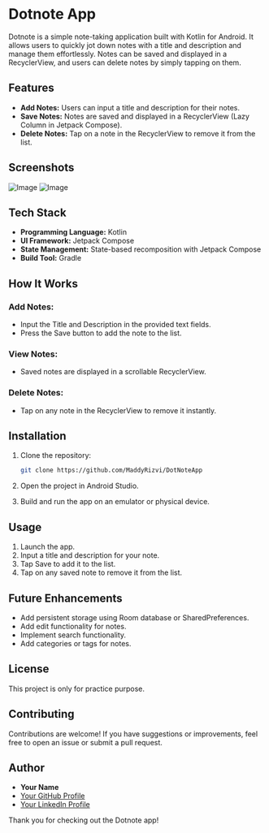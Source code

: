 # Dotnote App

Dotnote is a simple note-taking application built with Kotlin for Android. It allows users to quickly jot down notes with a title and description and manage them effortlessly. Notes can be saved and displayed in a RecyclerView, and users can delete notes by simply tapping on them.

## Features

- **Add Notes:** Users can input a title and description for their notes.
- **Save Notes:** Notes are saved and displayed in a RecyclerView (Lazy Column in Jetpack Compose).
- **Delete Notes:** Tap on a note in the RecyclerView to remove it from the list.

## Screenshots
![Image](https://github.com/user-attachments/assets/dd924725-0ed9-4e8f-bcc9-b80a619223fb)
![Image](https://github.com/user-attachments/assets/b8407889-90c0-41d8-84e1-63a3337a615e)


## Tech Stack

- **Programming Language:** Kotlin
- **UI Framework:** Jetpack Compose
- **State Management:** State-based recomposition with Jetpack Compose
- **Build Tool:** Gradle

## How It Works

### Add Notes:
- Input the Title and Description in the provided text fields.
- Press the Save button to add the note to the list.

### View Notes:
- Saved notes are displayed in a scrollable RecyclerView.

### Delete Notes:
- Tap on any note in the RecyclerView to remove it instantly.

## Installation

1. Clone the repository:

    ```bash
    git clone https://github.com/MaddyRizvi/DotNoteApp
    ```

2. Open the project in Android Studio.
3. Build and run the app on an emulator or physical device.

## Usage

1. Launch the app.
2. Input a title and description for your note.
3. Tap Save to add it to the list.
4. Tap on any saved note to remove it from the list.


## Future Enhancements

- Add persistent storage using Room database or SharedPreferences.
- Add edit functionality for notes.
- Implement search functionality.
- Add categories or tags for notes.

## License

This project is only for practice purpose.

## Contributing

Contributions are welcome! If you have suggestions or improvements, feel free to open an issue or submit a pull request.

## Author

- **Your Name**
- [Your GitHub Profile](https://github.com/MaddyRizvi)
- [Your LinkedIn Profile](https://www.linkedin.com/in/syed-rizvi-77718417b/)

Thank you for checking out the Dotnote app!
